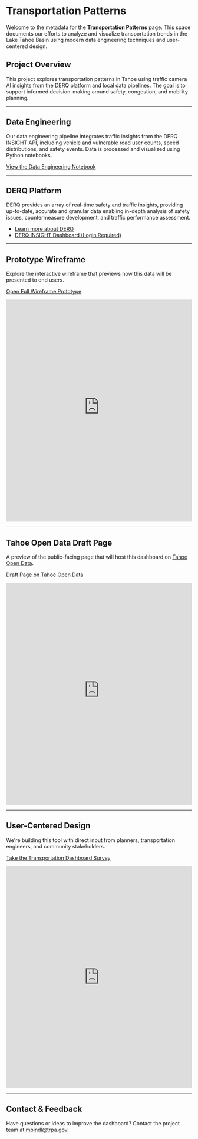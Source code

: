 # Transportation Patterns

Welcome to the metadata for the **Transportation Patterns** page. This space documents our efforts to analyze and visualize transportation trends in the Lake Tahoe Basin using modern data engineering techniques and user-centered design.

## Project Overview

This project explores transportation patterns in Tahoe using traffic camera AI insights from the DERQ platform and local data pipelines. The goal is to support informed decision-making around safety, congestion, and mobility planning.

---

## Data Engineering

Our data engineering pipeline integrates traffic insights from the DERQ INSIGHT API, including vehicle and vulnerable road user counts, speed distributions, and safety events. Data is processed and visualized using Python notebooks.

[View the Data Engineering Notebook](https://github.com/trpa-agency/Transportation/blob/main/SMART_Phase1/Data_ETL.ipynb)

---

## DERQ Platform

DERQ provides an array of real-time safety and traffic insights, providing up-to-date, accurate and granular data enabling in-depth analysis of safety issues, countermeasure development, and traffic performance assessment.

- [Learn more about DERQ](https://en.derq.com/)
- [DERQ INSIGHT Dashboard (Login Required)](https://dashboard.derq.com/login)

---

## Prototype Wireframe

Explore the interactive wireframe that previews how this data will be presented to end users.

[Open Full Wireframe Prototype](https://tahoe-transit-tapestry.lovable.app)

<iframe src="https://tahoe-transit-tapestry.lovable.app" width="100%" height="600" frameborder="0" loading="lazy"></iframe>

---

## Tahoe Open Data Draft Page

A preview of the public-facing page that will host this dashboard on [Tahoe Open Data](https://data-trpa.opendata.arcgis.com/).

[Draft Page on Tahoe Open Data](https://data-trpa.opendata.arcgis.com/pages/4e28787cdf4c4c5784c33f1d9315eefd)

<iframe src="https://data-trpa.opendata.arcgis.com/pages/4e28787cdf4c4c5784c33f1d9315eefd" width="100%" height="600" frameborder="0" loading="lazy"></iframe>

---

## User-Centered Design

We're building this tool with direct input from planners, transportation engineers, and community stakeholders.

[Take the Transportation Dashboard Survey](https://arcg.is/1Kbr0P0)

<iframe src="https://arcg.is/1Kbr0P0" width="100%" height="600" frameborder="0" loading="lazy"></iframe>

---

## Contact & Feedback

Have questions or ideas to improve the dashboard? Contact the project team at [mbindl@trpa.gov](mailto:mbindl@trpa.gov).

